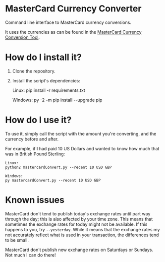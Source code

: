 MasterCard Currency Converter
=============================

Command line interface to MasterCard currency conversions.

It uses the currencies as can be found in the [MasterCard Currency Conversion Tool](https://www.mastercard.com/global/currencyconversion/index.html).

# How do I install it?

1. Clone the repository.
2. Install the script's dependencies:

    Linux:
    pip install -r requirements.txt

    Windows:
    py -2 -m pip install --upgrade pip

# How do I use it?

To use it, simply call the script with the amount you're converting, and the currency before and after.

For example, if I had paid 10 US Dollars and wanted to know how much that was in British Pound Sterling:

```shell
Linux:
python2 mastercardConvert.py --recent 10 USD GBP

Windows:
py mastercardConvert.py --recent 10 USD GBP
```

# Known issues

MasterCard don't tend to publish today's exchange rates until part way through the day; this is also affected by your time zone.  This means that sometimes the exchange rates for today might not be available.  If this happens to you, try `--yesterday`.  While it means that the exchange rates my not accurately reflect what is used in your transaction, the differences tend to be small.

MasterCard don't publish new exchange rates on Saturdays or Sundays.  Not much I can do there!
